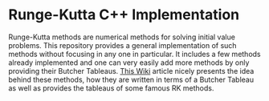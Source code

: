 # Runge-Kutta C++ Implementation

Runge-Kutta methods are numerical methods for solving initial value problems.
This repository provides a general implementation of such methods without
focusing in any one in particular. It includes a few methods already implemented
and one can very easily add more methods by only providing their Butcher
Tableaus. [This Wiki](https://en.wikipedia.org/wiki/Runge%E2%80%93Kutta_methods)
article nicely presents the idea behind these methods,
how they are written in terms of a Butcher Tableau as well as provides the
tableaus of some famous RK methods.

